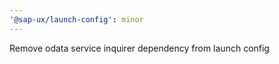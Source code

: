 ```yaml
---
'@sap-ux/launch-config': minor
---
```


Remove odata service inquirer dependency from launch config
